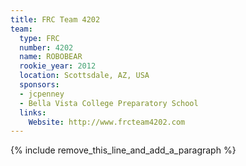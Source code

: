 ```yaml
---
title: FRC Team 4202
team:
  type: FRC
  number: 4202
  name: ROBOBEAR
  rookie_year: 2012
  location: Scottsdale, AZ, USA
  sponsors:
  - jcpenney
  - Bella Vista College Preparatory School
  links:
    Website: http://www.frcteam4202.com
---
```


{% include remove_this_line_and_add_a_paragraph %}